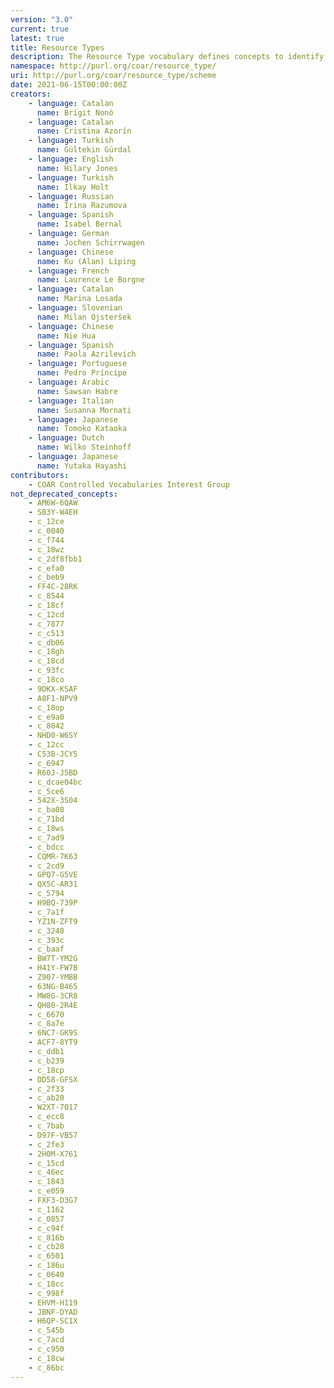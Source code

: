 ```yaml
---
version: "3.0"
current: true
latest: true
title: Resource Types
description: The Resource Type vocabulary defines concepts to identify the genre of a resource. Such resources, like publications, research data, audio and video objects, are typically deposited in institutional and thematic repositories or published in ejournals. This vocabulary supports a hierarchical model that relates narrower and broader concepts. Multilingual labels regard regional distinctions in language and term. Concepts of this vocabulary are mapped with terms and concepts of similar vocabularies and dictionaries.
namespace: http://purl.org/coar/resource_type/
uri: http://purl.org/coar/resource_type/scheme
date: 2021-06-15T00:00:00Z
creators:
    - language: Catalan
      name: Brigit Nonó
    - language: Catalan
      name: Cristina Azorín
    - language: Turkish
      name: Gültekin Gürdal
    - language: English
      name: Hilary Jones
    - language: Turkish
      name: Ilkay Holt
    - language: Russian
      name: Irina Razumova
    - language: Spanish
      name: Isabel Bernal
    - language: German
      name: Jochen Schirrwagen
    - language: Chinese
      name: Ku (Alan) Liping
    - language: French
      name: Laurence Le Borgne
    - language: Catalan
      name: Marina Losada
    - language: Slovenian
      name: Milan Ojsteršek
    - language: Chinese
      name: Nie Hua
    - language: Spanish
      name: Paola Azrilevich
    - language: Portuguese
      name: Pedro Príncipe
    - language: Arabic
      name: Sawsan Habre
    - language: Italian
      name: Susanna Mornati
    - language: Japanese
      name: Tomoko Kataoka
    - language: Dutch
      name: Wilko Steinhoff
    - language: Japanese
      name: Yutaka Hayashi
contributors:
    - COAR Controlled Vocabularies Interest Group
not_deprecated_concepts:
    - AM6W-6QAW
    - SB3Y-W4EH
    - c_12ce
    - c_0040
    - c_f744
    - c_18wz
    - c_2df8fbb1
    - c_efa0
    - c_beb9
    - FF4C-28RK
    - c_8544
    - c_18cf
    - c_12cd
    - c_7877
    - c_c513
    - c_db06
    - c_18gh
    - c_18cd
    - c_93fc
    - c_18co
    - 9DKX-KSAF
    - A8F1-NPV9
    - c_18op
    - c_e9a0
    - c_8042
    - NHD0-W6SY
    - c_12cc
    - C53B-JCY5
    - c_6947
    - R60J-J5BD
    - c_dcae04bc
    - c_5ce6
    - 542X-3S04
    - c_ba08
    - c_71bd
    - c_18ws
    - c_7ad9
    - c_bdcc
    - CQMR-7K63
    - c_2cd9
    - GPQ7-G5VE
    - QX5C-AR31
    - c_5794
    - H9BQ-739P
    - c_7a1f
    - YZ1N-ZFT9
    - c_3248
    - c_393c
    - c_baaf
    - BW7T-YM2G
    - H41Y-FW7B
    - Z907-YMBB
    - 63NG-B465
    - MW8G-3CR8
    - QH80-2R4E
    - c_6670
    - c_8a7e
    - 6NC7-GK9S
    - ACF7-8YT9
    - c_ddb1
    - c_b239
    - c_18cp
    - DD58-GFSX
    - c_2f33
    - c_ab20
    - W2XT-7017
    - c_ecc8
    - c_7bab
    - D97F-VB57
    - c_2fe3
    - 2H0M-X761
    - c_15cd
    - c_46ec
    - c_1843
    - c_e059
    - FXF3-D3G7
    - c_1162
    - c_0857
    - c_c94f
    - c_816b
    - c_cb28
    - c_6501
    - c_186u
    - c_0640
    - c_18cc
    - c_998f
    - EHVM-H119
    - JBNF-DYAD
    - H6QP-SC1X
    - c_545b
    - c_7acd
    - c_c950
    - c_18cw
    - c_86bc
---
```



